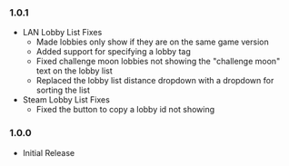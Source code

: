 ### 1.0.1

- LAN Lobby List Fixes
  - Made lobbies only show if they are on the same game version
  - Added support for specifying a lobby tag
  - Fixed challenge moon lobbies not showing the "challenge moon" text on the lobby list
  - Replaced the lobby list distance dropdown with a dropdown for sorting the list
- Steam Lobby List Fixes
  - Fixed the button to copy a lobby id not showing

### 1.0.0

- Initial Release
